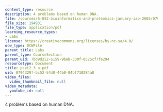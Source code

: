 ```yaml
---
content_type: resource
description: 4 problems based on human DNA.
file: /courses/6-092-bioinformatics-and-proteomics-january-iap-2005/0794329fbc5254d844b004bf710284a8_pset2_3_o.pdf
file_size: 194931
file_type: application/pdf
learning_resource_types:
- Labs
license: https://creativecommons.org/licenses/by-nc-sa/4.0/
ocw_type: OCWFile
parent_title: Labs
parent_type: CourseSection
parent_uid: 7bd9d252-6159-9beb-330f-0525cf7fe294
resourcetype: Document
title: pset2_3_o.pdf
uid: 0794329f-bc52-54d8-44b0-04bf710284a8
video_files:
  video_thumbnail_file: null
video_metadata:
  youtube_id: null
---
```

4 problems based on human DNA.